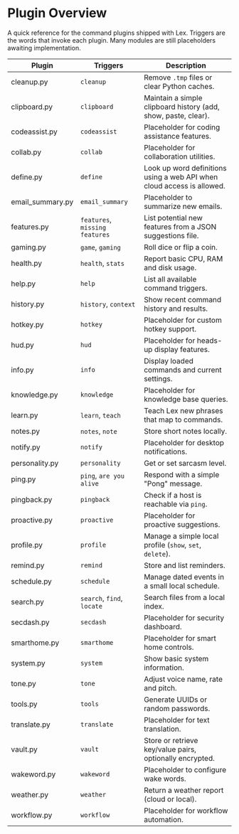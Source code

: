 # Plugin Overview

A quick reference for the command plugins shipped with Lex. Triggers are the words
that invoke each plugin. Many modules are still placeholders awaiting
implementation.

| Plugin | Triggers | Description |
|-------|----------|-------------|
| cleanup.py | `cleanup` | Remove `.tmp` files or clear Python caches. |
| clipboard.py | `clipboard` | Maintain a simple clipboard history (add, show, paste, clear). |
| codeassist.py | `codeassist` | Placeholder for coding assistance features. |
| collab.py | `collab` | Placeholder for collaboration utilities. |
| define.py | `define` | Look up word definitions using a web API when cloud access is allowed. |
| email_summary.py | `email_summary` | Placeholder to summarize new emails. |
| features.py | `features`, `missing features` | List potential new features from a JSON suggestions file. |
| gaming.py | `game`, `gaming` | Roll dice or flip a coin. |
| health.py | `health`, `stats` | Report basic CPU, RAM and disk usage. |
| help.py | `help` | List all available command triggers. |
| history.py | `history`, `context` | Show recent command history and results. |
| hotkey.py | `hotkey` | Placeholder for custom hotkey support. |
| hud.py | `hud` | Placeholder for heads-up display features. |
| info.py | `info` | Display loaded commands and current settings. |
| knowledge.py | `knowledge` | Placeholder for knowledge base queries. |
| learn.py | `learn`, `teach` | Teach Lex new phrases that map to commands. |
| notes.py | `notes`, `note` | Store short notes locally. |
| notify.py | `notify` | Placeholder for desktop notifications. |
| personality.py | `personality` | Get or set sarcasm level. |
| ping.py | `ping`, `are you alive` | Respond with a simple "Pong" message. |
| pingback.py | `pingback` | Check if a host is reachable via `ping`. |
| proactive.py | `proactive` | Placeholder for proactive suggestions. |
| profile.py | `profile` | Manage a simple local profile (`show`, `set`, `delete`). |
| remind.py | `remind` | Store and list reminders. |
| schedule.py | `schedule` | Manage dated events in a small local schedule. |
| search.py | `search`, `find`, `locate` | Search files from a local index. |
| secdash.py | `secdash` | Placeholder for security dashboard. |
| smarthome.py | `smarthome` | Placeholder for smart home controls. |
| system.py | `system` | Show basic system information. |
| tone.py | `tone` | Adjust voice name, rate and pitch. |
| tools.py | `tools` | Generate UUIDs or random passwords. |
| translate.py | `translate` | Placeholder for text translation. |
| vault.py | `vault` | Store or retrieve key/value pairs, optionally encrypted. |
| wakeword.py | `wakeword` | Placeholder to configure wake words. |
| weather.py | `weather` | Return a weather report (cloud or local). |
| workflow.py | `workflow` | Placeholder for workflow automation. |

